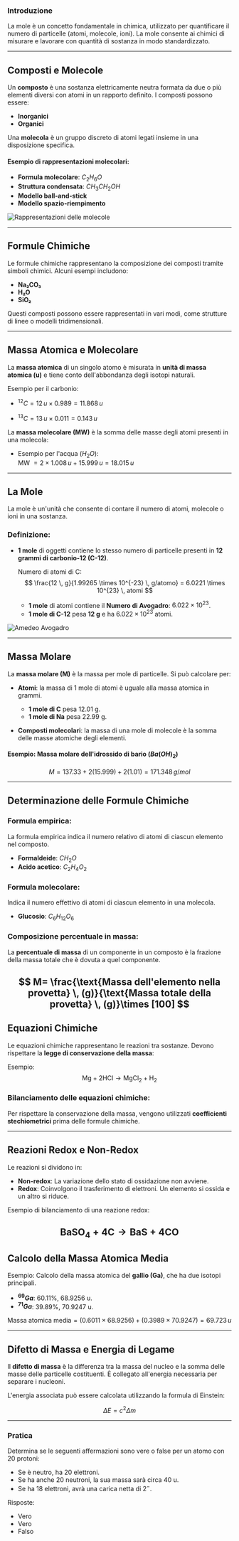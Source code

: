### **Introduzione**

La mole è un concetto fondamentale in chimica, utilizzato per quantificare il numero di particelle (atomi, molecole, ioni). La mole consente ai chimici di misurare e lavorare con quantità di sostanza in modo standardizzato.

---

## **Composti e Molecole**

Un **composto** è una sostanza elettricamente neutra formata da due o più elementi diversi con atomi in un rapporto definito. I composti possono essere:

- **Inorganici**
- **Organici**

Una **molecola** è un gruppo discreto di atomi legati insieme in una disposizione specifica.

#### Esempio di rappresentazioni molecolari:

- **Formula molecolare**: $C_2H_6O$
- **Struttura condensata**: $CH_3CH_2OH$
- **Modello ball-and-stick**
- **Modello spazio-riempimento**

![Rappresentazioni delle molecole](https://slideplayer.it/slide/14354410/89/images/24/Formule+e+Rappresentazione+delle+Molecole.jpg)

---

## **Formule Chimiche**

Le formule chimiche rappresentano la composizione dei composti tramite simboli chimici. Alcuni esempi includono:

- **Na₂CO₃**
- **H₂O**
- **SiO₂**

Questi composti possono essere rappresentati in vari modi, come strutture di linee o modelli tridimensionali.

---

## **Massa Atomica e Molecolare**

La **massa atomica** di un singolo atomo è misurata in **unità di massa atomica (u)** e tiene conto dell'abbondanza degli isotopi naturali.

Esempio per il carbonio:

- $^{12}C = 12 \, u \times 0.989 = 11.868 \, u$

- $^{13}C = 13 \, u \times 0.011 = 0.143 \, u$

La **massa molecolare (MW)** è la somma delle masse degli atomi presenti in una molecola:

- Esempio per l'acqua ($H_2O$):  
  MW $= 2 \times 1.008 \, u + 15.999 \, u = 18.015 \, u$

---

## **La Mole**

La mole è un'unità che consente di contare il numero di atomi, molecole o ioni in una sostanza.

### Definizione:

- **1 mole** di oggetti contiene lo stesso numero di particelle presenti in **12 grammi di carbonio-12 (C-12)**.

  Numero di atomi di C:
  $$
  \frac{12 \, g}{1.99265 \times 10^{-23} \, g/atomo} = 6.0221 \times 10^{23} \, atomi
  $$

  - **1 mole** di atomi contiene il **Numero di Avogadro**: $6.022 \times 10^{23}$.
  - **1 mole di C-12** pesa **12 g** e ha $6.022 × 10^{23}$ atomi.

![Amedeo Avogadro](https://www.raiplay.it/cropgd/1080x720/dl/img/2021/05/26/1622042525296_106_3.jpg)

---

## **Massa Molare**

La **massa molare (M)** è la massa per mole di particelle. Si può calcolare per:

- **Atomi**: la massa di 1 mole di atomi è uguale alla massa atomica in grammi.
  - **1 mole di C** pesa 12.01 g.
  - **1 mole di Na** pesa 22.99 g.

- **Composti molecolari**: la massa di una mole di molecole è la somma delle masse atomiche degli elementi.
  
#### Esempio: Massa molare dell'idrossido di bario ($Ba(OH)_2$)

$$
M = 137.33 + 2(15.999) + 2(1.01) = 171.348 \, g/mol
$$

---

## **Determinazione delle Formule Chimiche**

### **Formula empirica**:
La formula empirica indica il numero relativo di atomi di ciascun elemento nel composto.

- **Formaldeide**: $CH_2O$
- **Acido acetico**: $C_2H_4O_2$

### **Formula molecolare**:
Indica il numero effettivo di atomi di ciascun elemento in una molecola.

- **Glucosio**: $C_6H_{12}O_6$

### Composizione percentuale in massa:
La **percentuale di massa** di un componente in un composto è la frazione della massa totale che è dovuta a quel componente.

$$
M= \frac{\text{Massa dell'elemento nella provetta} \, (g)}{\text{Massa totale della provetta} \, (g)}\times [100]
$$
---

## **Equazioni Chimiche**

Le equazioni chimiche rappresentano le reazioni tra sostanze. Devono rispettare la **legge di conservazione della massa**:

Esempio:
$$
\text{Mg} + 2 \text{HCl} \rightarrow \text{MgCl}_2 + \text{H}_2
$$

### Bilanciamento delle equazioni chimiche:
Per rispettare la conservazione della massa, vengono utilizzati **coefficienti stechiometrici** prima delle formule chimiche.

---
## **Reazioni Redox e Non-Redox**

Le reazioni si dividono in:

- **Non-redox**: La variazione dello stato di ossidazione non avviene.
- **Redox**: Coinvolgono il trasferimento di elettroni. Un elemento si ossida e un altro si riduce.

Esempio di bilanciamento di una reazione redox:

$$
\text{BaSO}_4 + 4 \text{C} \rightarrow \text{BaS} + 4 \text{CO}
$$
---
## **Calcolo della Massa Atomica Media**

Esempio: Calcolo della massa atomica del **gallio (Ga)**, che ha due isotopi principali.

- **$^{69}Ga$**: 60.11%, 68.9256 u.
- **$^{71}Ga$**: 39.89%, 70.9247 u.

$$
\text{Massa atomica media} = (0.6011 \times 68.9256) + (0.3989 \times 70.9247) = 69.723 \, u
$$

---
## **Difetto di Massa e Energia di Legame**

Il **difetto di massa** è la differenza tra la massa del nucleo e la somma delle masse delle particelle costituenti. È collegato all'energia necessaria per separare i nucleoni.

L'energia associata può essere calcolata utilizzando la formula di Einstein:

$$
\Delta E = c^2 \Delta m
$$

---

### **Pratica**

Determina se le seguenti affermazioni sono vere o false per un atomo con 20 protoni:

- Se è neutro, ha 20 elettroni.
- Se ha anche 20 neutroni, la sua massa sarà circa 40 u.
- Se ha 18 elettroni, avrà una carica netta di $2^{-}$.

Risposte:  
- Vero  
- Vero  
- Falso

